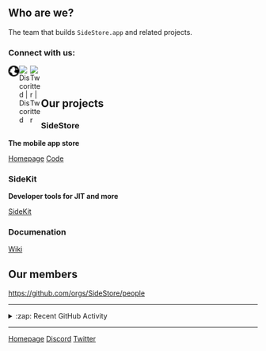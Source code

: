 <!-- 
Docs: How to use GitHub README and actions to auto-generate embedded content.
https://github.com/anuraghazra/github-readme-stats
https://www.youtube.com/watch?v=n6d4KHSKqGk
https://github.com/rahuldkjain/github-profile-readme-generator
 -->

## Who are we?

The team that builds `SideStore.app` and related projects.

### Connect with us:

<!--
[![Website](https://img.shields.io/website?label=sidestore.io&style=for-the-badge&url=https://sidestore.io)](https://sidestore.io)
[![Twitter Follow](https://img.shields.io/twitter/follow/sidestore_io?color=1DA1F2&logo=twitter&style=for-the-badge)](https://twitter.com/intent/follow?original_referer=https%3A%2F%2Fgithub.com%2Fsidestore&screen_name=sidestore)
[![GitHub Followers](https://img.shields.io/github/followers/sidestore?style=for-the-badge)]()
[![GitHub Sponsors](https://img.shields.io/github/sponsors/sidestore?style=for-the-badge
)]() 
-->

[<img align="left" alt="sidestore.io" width="22px" src="https://raw.githubusercontent.com/iconic/open-iconic/master/svg/globe.svg" />][website]
[<img align="left" alt="Discord | Discord" width="22px" src="https://cdn.jsdelivr.net/npm/simple-icons@v3/icons/discord.svg" />][discord]
[<img align="left" alt="Twitter | Twitter" width="22px" src="https://cdn.jsdelivr.net/npm/simple-icons@v3/icons/twitter.svg" />][twitter]

<br />
<br />

## Our projects

### SideStore

__The mobile app store__

[Homepage][website]
[Code][git.sidestore]

### SideKit

__Developer tools for JIT and more__

[SideKit][git.sidekit]

### Documenation

[Wiki][wiki]

## Our members

https://github.com/orgs/SideStore/people

---

<details>
  <summary>:zap: Recent GitHub Activity</summary>

<!--START_SECTION:activity-->
1. ❗️ Opened issue [#318](https://github.com/SideStore/SideStore/issues/318) in [SideStore/SideStore](https://github.com/SideStore/SideStore)
2. ❌ Closed PR [#311](https://github.com/SideStore/SideStore/pull/311) in [SideStore/SideStore](https://github.com/SideStore/SideStore)
3. 🗣 Commented on [#311](https://github.com/SideStore/SideStore/issues/311) in [SideStore/SideStore](https://github.com/SideStore/SideStore)
4. ❗️ Opened issue [#317](https://github.com/SideStore/SideStore/issues/317) in [SideStore/SideStore](https://github.com/SideStore/SideStore)
5. 🗣 Commented on [#311](https://github.com/SideStore/SideStore/issues/311) in [SideStore/SideStore](https://github.com/SideStore/SideStore)
6. 🗣 Commented on [#311](https://github.com/SideStore/SideStore/issues/311) in [SideStore/SideStore](https://github.com/SideStore/SideStore)
7. 🗣 Commented on [#302](https://github.com/SideStore/SideStore/issues/302) in [SideStore/SideStore](https://github.com/SideStore/SideStore)
8. ❗️ Closed issue [#316](https://github.com/SideStore/SideStore/issues/316) in [SideStore/SideStore](https://github.com/SideStore/SideStore)
9. 🗣 Commented on [#316](https://github.com/SideStore/SideStore/issues/316) in [SideStore/SideStore](https://github.com/SideStore/SideStore)
10. ❗️ Opened issue [#316](https://github.com/SideStore/SideStore/issues/316) in [SideStore/SideStore](https://github.com/SideStore/SideStore)
11. 🗣 Commented on [#302](https://github.com/SideStore/SideStore/issues/302) in [SideStore/SideStore](https://github.com/SideStore/SideStore)
12. ❗️ Closed issue [#315](https://github.com/SideStore/SideStore/issues/315) in [SideStore/SideStore](https://github.com/SideStore/SideStore)
13. 🗣 Commented on [#315](https://github.com/SideStore/SideStore/issues/315) in [SideStore/SideStore](https://github.com/SideStore/SideStore)
14. ❗️ Opened issue [#315](https://github.com/SideStore/SideStore/issues/315) in [SideStore/SideStore](https://github.com/SideStore/SideStore)
15. ❗️ Opened issue [#314](https://github.com/SideStore/SideStore/issues/314) in [SideStore/SideStore](https://github.com/SideStore/SideStore)
16. 🗣 Commented on [#306](https://github.com/SideStore/SideStore/issues/306) in [SideStore/SideStore](https://github.com/SideStore/SideStore)
17. 🗣 Commented on [#311](https://github.com/SideStore/SideStore/issues/311) in [SideStore/SideStore](https://github.com/SideStore/SideStore)
18. 🗣 Commented on [#311](https://github.com/SideStore/SideStore/issues/311) in [SideStore/SideStore](https://github.com/SideStore/SideStore)
19. ❌ Closed PR [#313](https://github.com/SideStore/SideStore/pull/313) in [SideStore/SideStore](https://github.com/SideStore/SideStore)
20. 💪 Opened PR [#313](https://github.com/SideStore/SideStore/pull/313) in [SideStore/SideStore](https://github.com/SideStore/SideStore)
<!--END_SECTION:activity-->

</details>

---

[Homepage][patreon] [Discord][discord] [Twitter][twitter]

<!--
- [Patreon][patreon]
- [OpenCollective][opencollective]
- [YouTube][youtube]
-->

[website]: https://sidestore.io
[wiki]: https://wiki.sidestore.io
[twitter]: https://twitter.com/sidestore_io
[discord]: https://discord.gg/CacsuuzsBq
[youtube]: https://youtube.com/TODO
[patreon]: https://www.patreon.com/SideStore
[opencollective]: https://opencollective.com/TODO
[git.sidestore]: https://github.com/SideStore/SideStore/
[git.sidekit]: https://github.com/SideStore/SideKit


